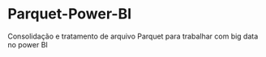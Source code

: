 # Parquet-Power-BI
Consolidação e tratamento de arquivo Parquet para trabalhar com big data no power BI
